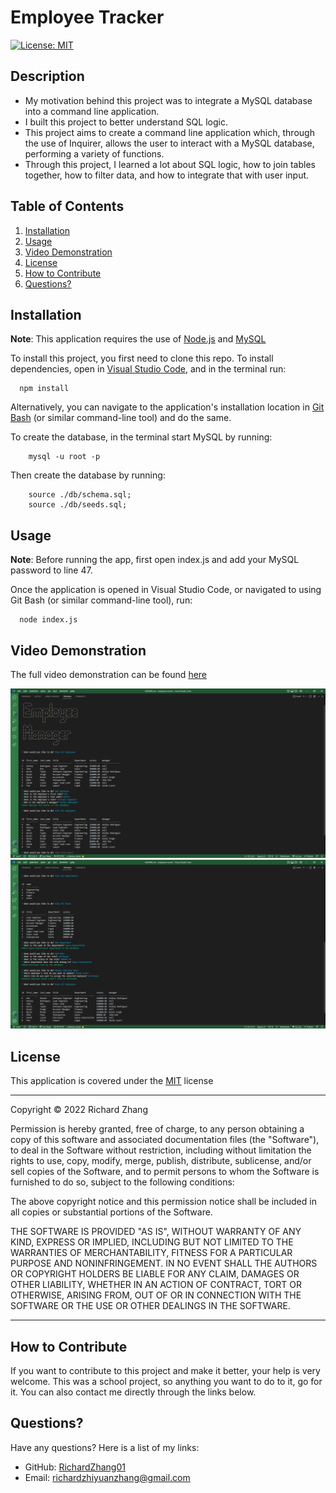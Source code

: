 # Employee Tracker

[![License: MIT](https://img.shields.io/badge/License-MIT-yellow.svg)](https://opensource.org/licenses/MIT) 

## Description

- My motivation behind this project was to integrate a MySQL database into a command line application. 
- I built this project to better understand SQL logic.
- This project aims to create a command line application which, through the use of Inquirer, allows the user to interact with a MySQL database, performing a variety of functions.
- Through this project, I learned a lot about SQL logic, how to join tables together, how to filter data, and how to integrate that with user input.

## Table of Contents

1. [Installation](#installation)
2. [Usage](#usage)
3. [Video Demonstration](#video)
4. [License](#license)
5. [How to Contribute](#how-to-contribute)
6. [Questions?](#questions)

## <a id="installation"></a>Installation

**Note**: This application requires the use of [Node.js](https://nodejs.org/en/) and [MySQL](https://www.mysql.com/)

To install this project, you first need to clone this repo. To install dependencies, open in [Visual Studio Code](https://code.visualstudio.com/), and in the terminal run: 

      npm install 

Alternatively, you can navigate to the application's installation location in [Git Bash](https://git-scm.com/downloads) (or similar command-line tool) and do the same.

To create the database, in the terminal start MySQL by running:

        mysql -u root -p

Then create the database by running:

        source ./db/schema.sql;
        source ./db/seeds.sql;

## <a id="usage"></a>Usage

**Note**: Before running the app, first open index.js and add your MySQL password to line 47. 

Once the application is opened in Visual Studio Code, or navigated to using Git Bash (or similar command-line tool), run: 

      node index.js 

## <a id="video"></a>Video Demonstration

The full video demonstration can be found [here](https://drive.google.com/file/d/1leaS34yjzFNGZMNpXGsZMu5aj2CkGZ1H/view)

![Screenshot of the command-line using the app](./assets/images/screenshot-1.png)
![Screenshot of the command-line using the app](./assets/images/screenshot-2.png)

## <a id="license"></a>License

This application is covered under the [MIT](https://opensource.org/licenses/MIT) license

----------------------------------------------------------------

  Copyright © 2022 Richard Zhang

  Permission is hereby granted, free of charge, to any person obtaining a copy of this software and associated documentation files (the "Software"), to deal in the Software without restriction, including without limitation the rights to use, copy, modify, merge, publish, distribute, sublicense, and/or sell copies of the Software, and to permit persons to whom the Software is furnished to do so, subject to the following conditions:
  
  The above copyright notice and this permission notice shall be included in all copies or substantial portions of the Software.
  
  THE SOFTWARE IS PROVIDED "AS IS", WITHOUT WARRANTY OF ANY KIND, EXPRESS OR IMPLIED, INCLUDING BUT NOT LIMITED TO THE WARRANTIES OF MERCHANTABILITY, FITNESS FOR A PARTICULAR PURPOSE AND NONINFRINGEMENT. IN NO EVENT SHALL THE AUTHORS OR COPYRIGHT HOLDERS BE LIABLE FOR ANY CLAIM, DAMAGES OR OTHER LIABILITY, WHETHER IN AN ACTION OF CONTRACT, TORT OR OTHERWISE, ARISING FROM, OUT OF OR IN CONNECTION WITH THE SOFTWARE OR THE USE OR OTHER DEALINGS IN THE SOFTWARE.

  ----------------------------------------------------------------

## <a id="how-to-contribute"></a>How to Contribute

If you want to contribute to this project and make it better, your help is very welcome. This was a school project, so anything you want to do to it, go for it. You can also contact me directly through the links below.

## <a id="questions"></a>Questions?

Have any questions? Here is a list of my links:
- GitHub: [RichardZhang01](https://github.com/RichardZhang01)
- Email: richardzhiyuanzhang@gmail.com

